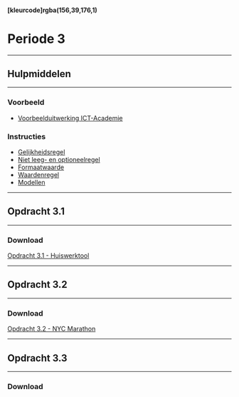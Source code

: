 #### [kleurcode]rgba(156,39,176,1)

# Periode 3

---
## Hulpmiddelen
---

### Voorbeeld
* <a href="https://elo.kw1c.nl/CMS/Studie/811%20ICT-Academie/811%20VakkenInhoud/%5BB.01%20MOD%5D%20Modelleren/25187%20%C2%A0%20Applicatie-%20en%20mediaontwikkelaar/Periode%2001/Productie/01.%20Reader/Voorbeeld%20ICT-Academie.xlsx" target="_blank">Voorbeelduitwerking ICT-Academie</a>

### Instructies
* <a href="https://elo.kw1c.nl/CMS/Studie/811%20ICT-Academie/811%20VakkenInhoud/%5BB.01%20MOD%5D%20Modelleren/25187%20%C2%A0%20Applicatie-%20en%20mediaontwikkelaar/Periode%2003/Productie/01.%20Reader/Lesstof%2006%20Gelijkheidsregel.xlsx" target="_blank">Gelijkheidsregel</a>
* <a href="https://elo.kw1c.nl/CMS/Studie/811%20ICT-Academie/811%20VakkenInhoud/%5BB.01%20MOD%5D%20Modelleren/25187%20%C2%A0%20Applicatie-%20en%20mediaontwikkelaar/Periode%2003/Productie/01.%20Reader/Lesstof%2007%20Niet%20leeg%20optioneel%20regel.xlsx" target="_blank">Niet leeg- en optioneelregel</a>
* <a href="https://elo.kw1c.nl/CMS/Studie/811%20ICT-Academie/811%20VakkenInhoud/%5BB.01%20MOD%5D%20Modelleren/25187%20%C2%A0%20Applicatie-%20en%20mediaontwikkelaar/Periode%2003/Productie/01.%20Reader/Lesstof%2008%20Formaatwaarde.xlsx" target="_blank">Formaatwaarde</a>
* <a href="https://elo.kw1c.nl/CMS/Studie/811%20ICT-Academie/811%20VakkenInhoud/%5BB.01%20MOD%5D%20Modelleren/25187%20%C2%A0%20Applicatie-%20en%20mediaontwikkelaar/Periode%2003/Productie/01.%20Reader/Lesstof%2009%20Waardenregel.xlsx" target="_blank">Waardenregel</a>
* <a href="https://elo.kw1c.nl/CMS/Studie/811%20ICT-Academie/811%20VakkenInhoud/%5BB.01%20MOD%5D%20Modelleren/25187%20%C2%A0%20Applicatie-%20en%20mediaontwikkelaar/Periode%2003/Productie/01.%20Reader/Lesstof%2010%20Modellen.xlsx" target="_blank">Modellen</a>


---
## Opdracht 3.1
---

### Download
<a href="https://elo.kw1c.nl/CMS/Studie/811%20ICT-Academie/811%20VakkenInhoud/%5BB.01%20MOD%5D%20Modelleren/25187%20%C2%A0%20Applicatie-%20en%20mediaontwikkelaar/Periode%2003/Productie/02.%20Opdrachten/Opdracht%203.1%20-%20Huiswerk.xlsx" target="_blank">Opdracht 3.1 - Huiswerktool</a>

---
## Opdracht 3.2
---

### Download
<a href="https://elo.kw1c.nl/CMS/Studie/811%20ICT-Academie/811%20VakkenInhoud/%5BB.01%20MOD%5D%20Modelleren/25187%20%C2%A0%20Applicatie-%20en%20mediaontwikkelaar/Periode%2003/Productie/02.%20Opdrachten/Opdracht%203.2%20-%20NYCM.xlsx" target="_blank">Opdracht 3.2 - NYC Marathon</a>

---
## Opdracht 3.3
---

### Download
<!-- <a href="" target="_blank">Opdracht 3.3 -  (oefentoets)</a> -->
